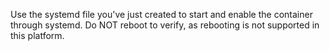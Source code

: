 Use the systemd file you've just created to start and enable the container through systemd. Do NOT reboot to verify, as rebooting is not supported in this platform. 
